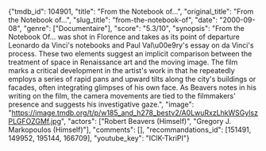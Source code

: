 {"tmdb_id": 104901, "title": "From the Notebook of...", "original_title": "From the Notebook of...", "slug_title": "from-the-notebook-of", "date": "2000-09-08", "genre": ["Documentaire"], "score": "5.3/10", "synopsis": "From the Notebook Of... was shot in Florence and takes as its point of departure Leonardo da Vinci's notebooks and Paul Val\u00e9ry's essay on da Vinci's process. These two elements suggest an implicit comparison between the treatment of space in Renaissance art and the moving image. The film marks a critical development in the artist's work in that he repeatedly employs a series of rapid pans and upward tilts along the city's buildings or facades, often integrating glimpses of his own face. As Beavers notes in his writing on the film, the camera movements are tied to the filmmakers' presence and suggests his investigative gaze.", "image": "https://image.tmdb.org/t/p/w185_and_h278_bestv2/A0LwuRxzLhkWSGylszPLGFOZGMf.jpg", "actors": ["Robert Beavers (Himself)", "Gregory J. Markopoulos (Himself)"], "comments": [], "recommandations_id": [151491, 149952, 195144, 166709], "youtube_key": "IClK-TkriPI"}
